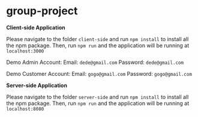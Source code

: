 # group-project


**Client-side Application**

Please navigate to the folder ```client-side``` and run ```npm install``` to install all the npm package.
Then, run ```npm run``` and the application will be running at ```localhost:3000```


Demo Admin Account: 
Email: ```dede@gmail.com```
Password: ```dede@gmail.com```

Demo Customer Account:
Email: ```gogo@gmail.com```
Password: ```gogo@gmail.com```


**Server-side Application**

Please navigate to the folder ```server-side``` and run ```npm install``` to install all the npm package.
Then, run ```npm run``` and the application will be running at ```localhost:8080```
